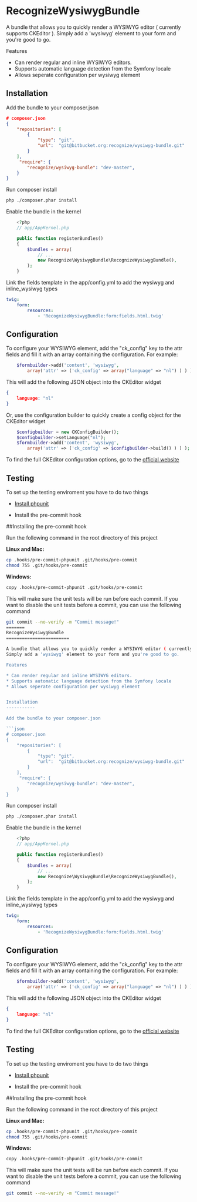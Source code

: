 RecognizeWysiwygBundle
========================

A bundle that allows you to quickly render a WYSIWYG editor ( currently supports CKEditor ).
Simply add a 'wysiwyg' element to your form and you're good to go.

Features
* Can render regular and inline WYSIWYG editors.
* Supports automatic language detection from the Symfony locale
* Allows seperate configuration per wysiwyg element

Installation
-----------

Add the bundle to your composer.json

```json
# composer.json
{
	"repositories": [
		{
			"type": "git",
			"url":  "git@bitbucket.org:recognize/wysiwyg-bundle.git"
		}
	],
	 "require": {
		"recognize/wysiwyg-bundle": "dev-master",
	}
}
```

Run composer install

```sh
php ./composer.phar install
```

Enable the bundle in the kernel

```php
	<?php
	// app/AppKernel.php

    public function registerBundles()
    {
        $bundles = array(
            // ...
            new Recognize\WysiwygBundle\RecognizeWysiwygBundle(),
        );
    }
```

Link the fields template in the app/config.yml to add the wysiwyg and inline_wysiwyg types
```yml
twig:
    form:
        resources:
            - 'RecognizeWysiwygBundle:form:fields.html.twig'
```	
	
Configuration
-------------

To configure your WYSIWYG element, add the "ck_config" key to the attr fields and fill it with an array containing the configuration.
For example:

```php
	$formbuilder->add('content', 'wysiwyg', 
		array('attr' => ('ck_config' => array("language" => "nl") ) ) );
```

This will add the following JSON object into the CKEditor widget

```json
{
	language: "nl"
}
```

Or, use the configuration builder to quickly create a config object for the CKEditor widget

```php
	$configbuilder = new CKConfigBuilder();
	$configbuilder->setLanguage("nl");
	$formbuilder->add('content', 'wysiwyg', 
		array('attr' => ('ck_config' => $configbuilder->build() ) ) );
```


To find the full CKEditor configuration options, go to the [official website][2]

Testing
--------------

To set up the testing enviroment you have to do two things

  * [Install phpunit][1]
  
  * Install the pre-commit hook


[1]:  https://phpunit.de/manual/current/en/installation.html
[2]:  http://docs.ckeditor.com/#!/api/CKEDITOR.config-cfg-skin

##Installing the pre-commit hook

Run the following command in the root directory of this project

**Linux and Mac:**
```sh
cp .hooks/pre-commit-phpunit .git/hooks/pre-commit
chmod 755 .git/hooks/pre-commit
```

**Windows:**
```sh
copy .hooks/pre-commit-phpunit .git/hooks/pre-commit
```

This will make sure the unit tests will be run before each commit.
If you want to disable the unit tests before a commit, you can use the following command

```sh
git commit --no-verify -m "Commit message!"
=======
RecognizeWysiwygBundle
========================

A bundle that allows you to quickly render a WYSIWYG editor ( currently supports CKEditor ).
Simply add a 'wysiwyg' element to your form and you're good to go.

Features

* Can render regular and inline WYSIWYG editors.
* Supports automatic language detection from the Symfony locale
* Allows seperate configuration per wysiwyg element


Installation
-----------

Add the bundle to your composer.json

```json
# composer.json
{
	"repositories": [
		{
			"type": "git",
			"url":  "git@bitbucket.org:recognize/wysiwyg-bundle.git"
		}
	],
	 "require": {
		"recognize/wysiwyg-bundle": "dev-master",
	}
}
```

Run composer install

```sh
php ./composer.phar install
```

Enable the bundle in the kernel

```php
	<?php
	// app/AppKernel.php

    public function registerBundles()
    {
        $bundles = array(
            // ...
            new Recognize\WysiwygBundle\RecognizeWysiwygBundle(),
        );
    }
```

Link the fields template in the app/config.yml to add the wysiwyg and inline_wysiwyg types
```yml
twig:
    form:
        resources:
            - 'RecognizeWysiwygBundle:form:fields.html.twig'
```	
	
Configuration
-------------

To configure your WYSIWYG element, add the "ck_config" key to the attr fields and fill it with an array containing the configuration.
For example:

```php
	$formbuilder->add('content', 'wysiwyg', 
		array('attr' => ('ck_config' => array("language" => "nl") ) ) );
```

This will add the following JSON object into the CKEditor widget

```json
{
	language: "nl"
}
```

To find the full CKEditor configuration options, go to the [official website][2]

Testing
--------------

To set up the testing enviroment you have to do two things

  * [Install phpunit][1]
  
  * Install the pre-commit hook


[1]:  https://phpunit.de/manual/current/en/installation.html
[2]:  http://docs.ckeditor.com/#!/api/CKEDITOR.config-cfg-skin

##Installing the pre-commit hook

Run the following command in the root directory of this project

**Linux and Mac:**
```sh
cp .hooks/pre-commit-phpunit .git/hooks/pre-commit
chmod 755 .git/hooks/pre-commit
```

**Windows:**
```sh
copy .hooks/pre-commit-phpunit .git/hooks/pre-commit
```

This will make sure the unit tests will be run before each commit.
If you want to disable the unit tests before a commit, you can use the following command

```sh
git commit --no-verify -m "Commit message!"
```